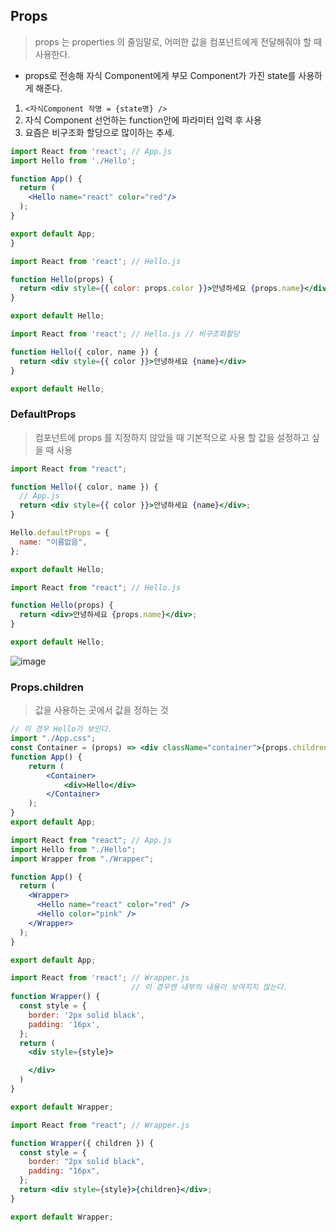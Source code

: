 ## Props
>  props 는 properties 의 줄임말로, 어떠한 값을 컴포넌트에게 전달해줘야 할 때 사용한다.
- props로 전송해 자식 Component에게 부모 Component가 가진 state를 사용하게 해준다.

 1. ```<자식Component 작명 = {state명} />```
 2. 자식 Component 선언하는 function안에 파라미터 입력 후 사용
 3. 요즘은 비구조화 할당으로 많이하는 추세.
```jsx
import React from 'react'; // App.js
import Hello from './Hello';

function App() {
  return (
    <Hello name="react" color="red"/>
  );
}

export default App;
}
```
```jsx
import React from 'react'; // Hello.js

function Hello(props) {
  return <div style={{ color: props.color }}>안녕하세요 {props.name}</div>
}

export default Hello;
```
```jsx
import React from 'react'; // Hello.js // 비구조화할당

function Hello({ color, name }) {
  return <div style={{ color }}>안녕하세요 {name}</div>
}

export default Hello;
```

### DefaultProps

> 컴포넌트에 props 를 지정하지 않았을 때 기본적으로 사용 할 값을 설정하고 싶을 때 사용

```jsx
import React from "react";

function Hello({ color, name }) {
  // App.js
  return <div style={{ color }}>안녕하세요 {name}</div>;
}

Hello.defaultProps = {
  name: "이름없음",
};

export default Hello;
```

```jsx
import React from "react"; // Hello.js

function Hello(props) {
  return <div>안녕하세요 {props.name}</div>;
}

export default Hello;
```

![image](https://user-images.githubusercontent.com/50645183/102776120-8562c280-43d1-11eb-8064-49c5260a052c.png)

### Props.children
> 값을 사용하는 곳에서 값을 정하는 것
```jsx
// 이 경우 Hello가 보인다.
import "./App.css";
const Container = (props) => <div className="container">{props.children}</div>;
function App() {
	return (
		<Container>
			<div>Hello</div>
		</Container>
	);
}
export default App;
```


```jsx
import React from "react"; // App.js
import Hello from "./Hello";
import Wrapper from "./Wrapper";

function App() {
  return (
    <Wrapper>
      <Hello name="react" color="red" />
      <Hello color="pink" />
    </Wrapper>
  );
}

export default App;
```
```jsx
import React from 'react'; // Wrapper.js
                           // 이 경우엔 내부의 내용이 보여지지 않는다.
function Wrapper() {
  const style = {
    border: '2px solid black',
    padding: '16px',
  };
  return (
    <div style={style}>

    </div>
  )
}

export default Wrapper;
```

```jsx
import React from "react"; // Wrapper.js

function Wrapper({ children }) {
  const style = {
    border: "2px solid black",
    padding: "16px",
  };
  return <div style={style}>{children}</div>;
}

export default Wrapper;
```


